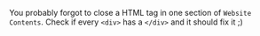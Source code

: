 You probably forgot to close a HTML tag in one section of `Website Contents`. Check if every `<div>` has a `</div>` and it should fix it ;)